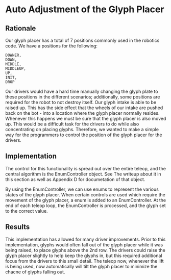 # Auto Adjustment of the Glyph Placer

## Rationale
Our glyph placer has a total of 7 positions commonly used in the robotics code. We have a positions for the following:

    DOWNER,
    DOWN,
    MIDDLE,
    MIDDLEUP,
    UP,
    INIT,
    DROP

Our drivers would have a hard time manually changing the glyph plate to these positions in the different scenarios; additionally, some positions are required for the robot to not destroy itself. Our glyph intake is able to be raised up. This has the side effect that the wheels of our intake are pushed back on the bot - into a location where the glyph placer normally resides. Whenever this happens we must be sure that the glyph placer is also moved up. This would be a difficult task for the drivers to do while also concentrating on placing glyphs. Therefore, we wanted to make a simple way for the programmers to control the position of the glyph placer for the drivers.

## Implementation

The control for this functionality is spread out over the entire teleop, and the central algorithm is the EnumController object. See The writeup about it in this section as well as Appendix D for documetation of that object.

By using the EnumController, we can use enums to represent the various states of the glyph placer. When certain controls are used which require the movement of the glyph placer, a enum is added to an EnumController. At the end of each teleop loop, the EnumController is processed, and the glyph set to the correct value.

## Results

This implementation has allowed for many driver improvements. Prior to this implementation, glyphs would often fall out of the glyph placer while it was being raised, to place glyphs above the 2nd row. The drivers could raise the glyph placer slightly to help keep the glyphs in, but this required additional focus from the drivers to this small detail. The teleop now, whenever the lift is being used, now automatically will tilt the glyph placer to minimize the chacne of glyphs falling out.
